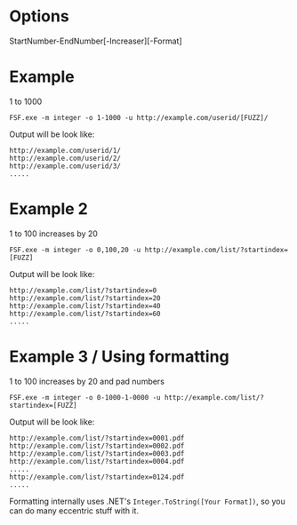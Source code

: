 # Options #

StartNumber-EndNumber[-Increaser][-Format]

# Example #

1 to 1000

```
FSF.exe -m integer -o 1-1000 -u http://example.com/userid/[FUZZ]/
```

Output will be look like:

```
http://example.com/userid/1/
http://example.com/userid/2/
http://example.com/userid/3/
.....
```



# Example 2 #

1 to 100 increases by 20

```
FSF.exe -m integer -o 0,100,20 -u http://example.com/list/?startindex=[FUZZ]
```

Output will be look like:

```
http://example.com/list/?startindex=0
http://example.com/list/?startindex=20
http://example.com/list/?startindex=40
http://example.com/list/?startindex=60
.....
```

# Example 3 / Using formatting #

1 to 100 increases by 20 and pad numbers

```
FSF.exe -m integer -o 0-1000-1-0000 -u http://example.com/list/?startindex=[FUZZ]
```

Output will be look like:

```
http://example.com/list/?startindex=0001.pdf
http://example.com/list/?startindex=0002.pdf
http://example.com/list/?startindex=0003.pdf
http://example.com/list/?startindex=0004.pdf
.....
http://example.com/list/?startindex=0124.pdf
.....
```

Formatting internally uses .NET's `Integer.ToString([Your Format])`, so you can do many eccentric stuff with it.